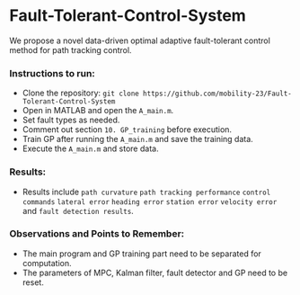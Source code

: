 # Fault-Tolerant-Control-System

We propose a novel data-driven optimal adaptive fault-tolerant control method for path tracking control.

### Instructions to run:

- Clone the repository: `git clone https://github.com/mobility-23/Fault-Tolerant-Control-System`
- Open in MATLAB and open the `A_main.m`.
- Set fault types as needed.
- Comment out section `10. GP_training` before execution.
- Train GP after running the `A_main.m` and save the training data.
- Execute the `A_main.m` and store data.

### Results:

- Results include  `path curvature`  `path tracking performance`  `control commands`  `lateral error`  `heading error`  `station error`  `velocity error`  and  `fault detection results`.  

### Observations and Points to Remember:

- The main program and GP training part need to be separated for computation.
- The parameters of MPC, Kalman filter, fault detector and GP need to be reset.
